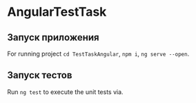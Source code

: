 # AngularTestTask

## Запуск приложения

For running project `cd TestTaskAngular`, `npm i`, `ng serve --open`.

## Запуск тестов

Run `ng test` to execute the unit tests via.
